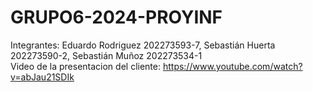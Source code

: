 # GRUPO6-2024-PROYINF
Integrantes: Eduardo Rodriguez 202273593-7, Sebastián Huerta 202273590-2, Sebastián Muñoz 202273534-1<br/>
Video de la presentacion del cliente: https://www.youtube.com/watch?v=abJau21SDIk
